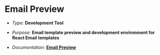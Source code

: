 # Email Preview

- _Type:_ **Development Tool**

- _Purpose:_ **Email template preview and development environment for React
  Email templates**

- _Documentation:_ **[Email Preview](../docs/apps/email.mdx)**
